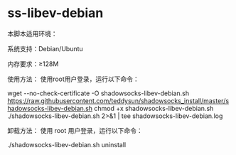 # ss-libev-debian

本脚本适用环境：

系统支持：Debian/Ubuntu

内存要求：≥128M

使用方法：
使用root用户登录，运行以下命令：

wget --no-check-certificate -O shadowsocks-libev-debian.sh https://raw.githubusercontent.com/teddysun/shadowsocks_install/master/shadowsocks-libev-debian.sh
chmod +x shadowsocks-libev-debian.sh
./shadowsocks-libev-debian.sh 2>&1 | tee shadowsocks-libev-debian.log

卸载方法：
使用 root 用户登录，运行以下命令：

./shadowsocks-libev-debian.sh uninstall
